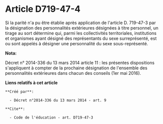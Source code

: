# Article D719-47-4

Si la parité n'a pu être établie après application de l'article D. 719-47-3 par la désignation des personnalités extérieures
désignées à titre personnel, un tirage au sort détermine qui, parmi les collectivités territoriales, institutions et
organismes ayant désigné des représentants du sexe surreprésenté, est ou sont appelés à désigner une personnalité du sexe
sous-représenté.

**Nota:**

Décret n° 2014-336 du 13 mars 2014 article 11 : les présentes dispositions s'appliquent à compter de la prochaine désignation
de l'ensemble des personnalités extérieures dans chacun des conseils (1er mai 2016).

**Liens relatifs à cet article**

	**Créé par**:

	  - Décret n°2014-336 du 13 mars 2014 - art. 9

	**Cite**:

	  - Code de l'éducation - art. D719-47-3
